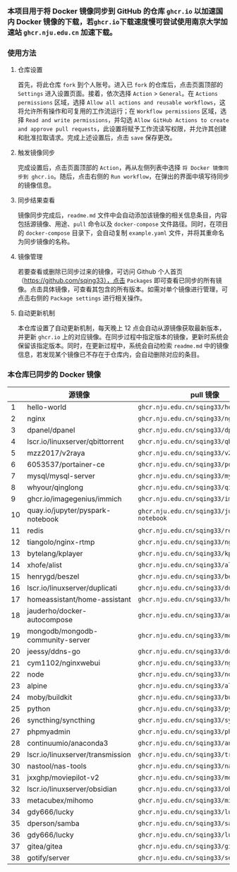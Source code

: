### 本项目用于将 Docker 镜像同步到 GitHub 的仓库 `ghcr.io` 以加速国内 Docker 镜像的下载，若`ghcr.io`下载速度慢可尝试使用南京大学加速站 `ghcr.nju.edu.cn` 加速下载。

### 使用方法

1. 仓库设置

   首先，将此仓库 `fork` 到个人账号。进入已 `fork` 的仓库后，点击页面顶部的 `Settings` 进入设置页面。接着，依次选择 `Action` > `General`。在 `Actions permissions` 区域，选择 `Allow all actions and reusable workflows`，这将允许所有操作和可复用的工作流运行；在 `Workflow permissions` 区域，选择 `Read and write permissions`，并勾选 `Allow GitHub Actions to create and approve pull requests`，此设置将赋予工作流读写权限，并允许其创建和批准拉取请求。完成上述设置后，点击 `save` 保存更改。

2. 触发镜像同步

   完成设置后，点击页面顶部的 `Action`，再从左侧列表中选择 `将 Docker 镜像同步到 ghcr.io`。随后，点击右侧的 `Run workflow`，在弹出的界面中填写待同步的镜像信息。

3. 同步结果查看

   镜像同步完成后，`readme.md` 文件中会自动添加该镜像的相关信息条目，内容包括源镜像、用途、`pull` 命令以及 `docker-compose` 文件路径。同时，在项目的 `docker-compose` 目录下，会自动复制 `example.yaml` 文件，并将其重命名为同步镜像的名称。

4. 镜像管理

   若要查看或删除已同步过来的镜像，可访问 Github 个人首页（https://github.com/sqing33），点击 `Packages` 即可查看已同步的所有镜像。点击具体镜像，可查看其包含的所有版本。如需对单个镜像进行管理，可点击右侧的 `Package settings` 进行相关操作。

5. 自动更新机制

   本仓库设置了自动更新机制，每天晚上 12 点会自动从源镜像获取最新版本，并更新 `ghcr.io` 上的对应镜像。在同步过程中指定版本的镜像，更新时系统会保留该指定版本。同时，在更新过程中，系统会自动检索 `readme.md` 中的镜像信息，若发现某个镜像已不存在于仓库内，会自动删除对应的条目。

### 本仓库已同步的 Docker 镜像

|   | 源镜像 | pull 镜像 | docker-compose |
| ---- | -------- | --------- | -------------- |
| 1   | hello-world                      | `ghcr.nju.edu.cn/sqing33/hello-world`            | [example.yaml](https://github.com/sqing33/docker-image-sync/blob/main/docker-compose/example.yaml)                               |
| 2   | nginx                            | `ghcr.nju.edu.cn/sqing33/nginx`                  | [nginx.yaml](https://github.com/sqing33/docker-image-sync/blob/main/docker-compose/nginx.yaml)                                   |
| 3   | dpanel/dpanel                    | `ghcr.nju.edu.cn/sqing33/dpanel`                 | [dpanel.yaml](https://github.com/sqing33/docker-image-sync/blob/main/docker-compose/dpanel.yaml)                                 |
| 4   | lscr.io/linuxserver/qbittorrent  | `ghcr.nju.edu.cn/sqing33/qbittorrent`            | [qbittorrent.yaml](https://github.com/sqing33/docker-image-sync/blob/main/docker-compose/qbittorrent.yaml)                       |
| 5   | mzz2017/v2raya                   | `ghcr.nju.edu.cn/sqing33/v2raya`                 | [v2raya.yaml](https://github.com/sqing33/docker-image-sync/blob/main/docker-compose/v2raya.yaml)                                 |
| 6   | 6053537/portainer-ce             | `ghcr.nju.edu.cn/sqing33/portainer`              | [portainer.yaml](https://github.com/sqing33/docker-image-sync/blob/main/docker-compose/portainer.yaml)                           |
| 7   | mysql/mysql-server               | `ghcr.nju.edu.cn/sqing33/mysql`                  | [mysql.yaml](https://github.com/sqing33/docker-image-sync/blob/main/docker-compose/mysql.yaml)                                   |
| 8   | whyour/qinglong                  | `ghcr.nju.edu.cn/sqing33/qinglong`               | [qinglong.yaml](https://github.com/sqing33/docker-image-sync/blob/main/docker-compose/qinglong.yaml)                             |
| 9   | ghcr.io/imagegenius/immich       | `ghcr.nju.edu.cn/sqing33/immich`                 | [immich.yaml](https://github.com/sqing33/docker-image-sync/blob/main/docker-compose/immich.yaml)                                 |
| 10  | quay.io/jupyter/pyspark-notebook | `ghcr.nju.edu.cn/sqing33/jupyter-notebook`       | [jupyter-notebook.yaml](https://github.com/sqing33/docker-image-sync/blob/main/docker-compose/jupyter-notebook.yaml)             |
| 11  | redis                            | `ghcr.nju.edu.cn/sqing33/redis`                  | [redis.yaml](https://github.com/sqing33/docker-image-sync/blob/main/docker-compose/redis.yaml)                                   |
| 12  | tiangolo/nginx-rtmp              | `ghcr.nju.edu.cn/sqing33/nginx-rtmp`             | [nginx-rtmp.yaml](https://github.com/sqing33/docker-image-sync/blob/main/docker-compose/nginx-rtmp.yaml)                         |
| 13  | bytelang/kplayer                 | `ghcr.nju.edu.cn/sqing33/kplayer`                | [kplayer.yaml](https://github.com/sqing33/docker-image-sync/blob/main/docker-compose/kplayer.yaml)                               |
| 14  | xhofe/alist                      | `ghcr.nju.edu.cn/sqing33/alist`                  | [alist.yaml](https://github.com/sqing33/docker-image-sync/blob/main/docker-compose/alist.yaml)                                   |
| 15  | henrygd/beszel                   | `ghcr.nju.edu.cn/sqing33/beszel`                 | [beszel.yaml](https://github.com/sqing33/docker-image-sync/blob/main/docker-compose/beszel.yaml)                                 |
| 16  | lscr.io/linuxserver/duplicati    | `ghcr.nju.edu.cn/sqing33/duplicati`              | [duplicati.yaml](https://github.com/sqing33/docker-image-sync/blob/main/docker-compose/duplicati.yaml)                           |
| 17  | homeassistant/home-assistant     | `ghcr.nju.edu.cn/sqing33/homeassistant`          | [homeassistant.yaml](https://github.com/sqing33/docker-image-sync/blob/main/docker-compose/homeassistant.yaml)                   |
| 18  | jauderho/docker-autocompose      | `ghcr.nju.edu.cn/sqing33/autocompose`            | [autocompose.yaml](https://github.com/sqing33/docker-image-sync/blob/main/docker-compose/autocompose.yaml)                       |
| 19  | mongodb/mongodb-community-server | `ghcr.nju.edu.cn/sqing33/mongodb`                | [mongodb.yaml](https://github.com/sqing33/docker-image-sync/blob/main/docker-compose/mongodb.yaml)                               |
| 20  | jeessy/ddns-go                   | `ghcr.nju.edu.cn/sqing33/ddns-go`                | [ddns-go.yaml](https://github.com/sqing33/docker-image-sync/blob/main/docker-compose/ddns-go.yaml)                               |
| 21  | cym1102/nginxwebui               | `ghcr.nju.edu.cn/sqing33/nginxwebui`             | [nginxwebui.yaml](https://github.com/sqing33/docker-image-sync/blob/main/docker-compose/nginxwebui.yaml)                         |
| 22  | node                             | `ghcr.nju.edu.cn/sqing33/node`                   | [node.yaml](https://github.com/sqing33/docker-image-sync/blob/main/docker-compose/node.yaml)                                     |
| 23  | alpine                           | `ghcr.nju.edu.cn/sqing33/alpine`                 | [alpine.yaml](https://github.com/sqing33/docker-image-sync/blob/main/docker-compose/alpine.yaml)                                 |
| 24  | moby/buildkit                    | `ghcr.nju.edu.cn/sqing33/buildkit`               | [buildkit.yaml](https://github.com/sqing33/docker-image-sync/blob/main/docker-compose/buildkit.yaml)                             |
| 25  | python                           | `ghcr.nju.edu.cn/sqing33/python`                 | [python.yaml](https://github.com/sqing33/docker-image-sync/blob/main/docker-compose/python.yaml)                                 |
| 26  | syncthing/syncthing              | `ghcr.nju.edu.cn/sqing33/syncthing`              | [syncthing.yaml](https://github.com/sqing33/docker-image-sync/blob/main/docker-compose/syncthing.yaml)                           |
| 27  | phpmyadmin                       | `ghcr.nju.edu.cn/sqing33/phpmyadmin`             | [phpmyadmin.yaml](https://github.com/sqing33/docker-image-sync/blob/main/docker-compose/phpmyadmin.yaml)                         |
| 28  | continuumio/anaconda3            | `ghcr.nju.edu.cn/sqing33/anaconda3`              | [anaconda3.yaml](https://github.com/sqing33/docker-image-sync/blob/main/docker-compose/anaconda3.yaml)                           |
| 29  | lscr.io/linuxserver/transmission | `ghcr.nju.edu.cn/sqing33/transmission`           | [transmission.yaml](https://github.com/sqing33/docker-image-sync/blob/main/docker-compose/transmission.yaml)                     |
| 30  | nastool/nas-tools                | `ghcr.nju.edu.cn/sqing33/nas-tools`              | [nas-tools.yaml](https://github.com/sqing33/docker-image-sync/blob/main/docker-compose/nas-tools.yaml)                           |
| 31  | jxxghp/moviepilot-v2             | `ghcr.nju.edu.cn/sqing33/moviepilot-v2`          | [moviepilot-v2.yaml](https://github.com/sqing33/docker-image-sync/blob/main/docker-compose/moviepilot-v2.yaml)                   |
| 32  | lscr.io/linuxserver/obsidian     | `ghcr.nju.edu.cn/sqing33/obsidian`               | [obsidian.yaml](https://github.com/sqing33/docker-image-sync/blob/main/docker-compose/obsidian.yaml)                             |
| 33  | metacubex/mihomo                 | `ghcr.nju.edu.cn/sqing33/mihomo`                 | [mihomo.yaml](https://github.com/sqing33/docker-image-sync/blob/main/docker-compose/mihomo.yaml)                                 |
| 34 | gdy666/lucky | `ghcr.nju.edu.cn/sqing33/lucky` | [lucky.yaml](https://github.com/sqing33/docker-image-sync/blob/main/docker-compose/lucky.yaml) |
| 35 | dperson/samba | `ghcr.nju.edu.cn/sqing33/samba` | [samba.yaml](https://github.com/sqing33/docker-image-sync/blob/main/docker-compose/samba.yaml) |
| 36 | gdy666/lucky | `ghcr.nju.edu.cn/sqing33/lucky` | [lucky.yaml](https://github.com/sqing33/docker-image-sync/blob/main/docker-compose/lucky.yaml) |
| 37 | gitea/gitea | `ghcr.nju.edu.cn/sqing33/gitea` | [gitea.yaml](https://github.com/sqing33/docker-image-sync/blob/main/docker-compose/gitea.yaml) |
| 38 | gotify/server | `ghcr.nju.edu.cn/sqing33/server` | [server.yaml](https://github.com/sqing33/docker-image-sync/blob/main/docker-compose/server.yaml) |

